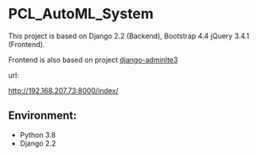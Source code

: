 # PCL_AutoML_System
This project is based on Django 2.2 (Backend), Bootstrap 4.4 jQuery 3.4.1 (Frontend).

Frontend is also based on project 
[django-adminlte3](https://github.com/d-demirci/django-adminlte3)

url:

http://192.168.207.73:8000/index/

## Environment:

- Python 3.8
- Django 2.2
